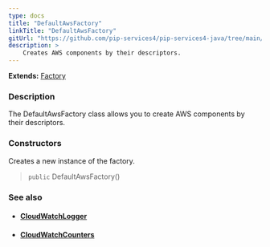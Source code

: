 ```yaml
---
type: docs
title: "DefaultAwsFactory"
linkTitle: "DefaultAwsFactory"
gitUrl: "https://github.com/pip-services4/pip-services4-java/tree/main/pip-services4-aws-java"
description: >
    Creates AWS components by their descriptors.
---
```


**Extends:** [Factory](../../../components/build/factory)

### Description

The DefaultAwsFactory class allows you to create AWS components by their descriptors.

### Constructors
Creates a new instance of the factory.

> `public` DefaultAwsFactory()



### See also
- #### [CloudWatchLogger](../../log/cloud_watch_logger)
- #### [CloudWatchCounters](../../count/cloud_watch_counters)
